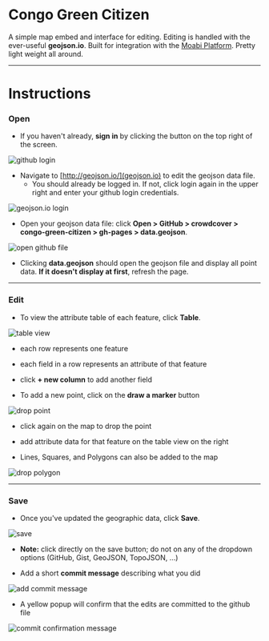 # Congo Green Citizen

A simple map embed and interface for editing.  Editing is handled with the ever-useful **geojson.io**.  Built for integration with the [Moabi Platform](rdc.moabi.org). Pretty light weight all around.


***

# Instructions


### Open

* If you haven't already, **sign in** by clicking the button on the top right of the screen.

![github login](https://cloud.githubusercontent.com/assets/4389360/4391329/2c3f6e2a-4404-11e4-98ff-7331fcb5260a.png)


* Navigate to [http://geojson.io/](geojson.io) to edit the geojson data file.
  * You should already be logged in.  If not, click login again in the upper right and enter your github login credentials.

![geojson.io login](https://cloud.githubusercontent.com/assets/4389360/4391334/32838550-4404-11e4-928a-fff84d680bda.png)


* Open your geojson data file: click **Open >  GitHub > crowdcover > congo-green-citizen > gh-pages > data.geojson**.  

![open github file](https://cloud.githubusercontent.com/assets/4389360/4391335/386bb47e-4404-11e4-8739-b3850c59daa5.png)


  * Clicking **data.geojson** should open the geojson file and display all point data.  **If it doesn't display at first**, refresh the page.


***

### Edit

* To view the attribute table of each feature, click **Table**.  

![table view](https://cloud.githubusercontent.com/assets/4389360/4393789/28e8f522-441b-11e4-9f59-cc662654e616.png)

  * each row represents one feature
  * each field in a row represents an attribute of that feature
  * click **+ new column** to add another field


* To add a new point, click on the **draw a marker** button

![drop point](https://cloud.githubusercontent.com/assets/4389360/4393790/2df5faf6-441b-11e4-9a09-d13d54d1075c.png)

  * click again on the map to drop the point
  * add attribute data for that feature on the table view on the right


* Lines, Squares, and Polygons can also be added to the map

![drop polygon](https://cloud.githubusercontent.com/assets/4389360/4393800/4613be8e-441b-11e4-8c42-cadc9d377741.png)


***

### Save

* Once you've updated the geographic data, click **Save**.

![save](https://cloud.githubusercontent.com/assets/4389360/4393804/548520d4-441b-11e4-8328-d6c7cf52a720.png)

  * **Note:** click directly on the save button; do not on any of the dropdown options (GitHub, Gist, GeoJSON, TopoJSON, ...)


* Add a short **commit message** describing what you did

![add commit message](https://cloud.githubusercontent.com/assets/4389360/4393808/5cc96282-441b-11e4-92da-c1f99666969d.png)


* A yellow popup will confirm that the edits are committed to the github file

![commit confirmation message](https://cloud.githubusercontent.com/assets/4389360/4393813/6970e26c-441b-11e4-9629-11da5d54bc81.png)
  
  
